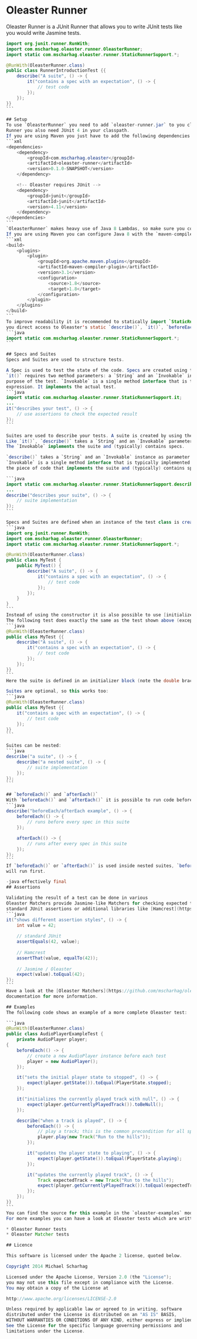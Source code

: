 Oleaster Runner
=====
Oleaster Runner is a JUnit Runner that allows you to write JUnit tests like you would write Jasmine tests.

````java
import org.junit.runner.RunWith;
import com.mscharhag.oleaster.runner.OleasterRunner;
import static com.mscharhag.oleaster.runner.StaticRunnerSupport.*;

@RunWith(OleasterRunner.class)
public class RunnerIntroductionTest {{
	describe("A suite", () -> {
		it("contains a spec with an expectation", () -> {
			// test code
		});
	});
}}
```

## Setup
To use `OleasterRunner` you need to add `oleaster-runner.jar` to you classpath. Since `OleasterRunner` is a JUnit
Runner you also need JUnit 4 in your classpath.
If you are using Maven you just have to add the following dependencies to your `pom.xml`:
```xml
<dependencies>
	<dependency>
		<groupId>com.mscharhag.oleaster</groupId>
		<artifactId>oleaster-runner</artifactId>
		<version>0.1.0-SNAPSHOT</version>
	</dependency>

	<!-- Oleaster requires JUnit -->
	<dependency>
		<groupId>junit</groupId>
		<artifactId>junit</artifactId>
		<version>4.11</version>
	</dependency>
</dependencies>
```
`OleasterRunner` makes heavy use of Java 8 Lambdas, so make sure you configured Java 8 for you project.
If you are using Maven you can configure Java 8 with the `maven-compiler-plugin` plugin:
```xml
<build>
	<plugins>
		<plugin>
			<groupId>org.apache.maven.plugins</groupId>
			<artifactId>maven-compiler-plugin</artifactId>
			<version>3.1</version>
			<configuration>
				<source>1.8</source>
				<target>1.8</target>
			</configuration>
		</plugin>
	</plugins>
</build>
```
To improve readability it is recommended to statically import `StaticRunnerSupport.*` in your test classes. This gives
you direct access to Oleaster's static `describe()`, `it()`, `beforeEach()` and `afterEach()` methods:
```java
import static com.mscharhag.oleaster.runner.StaticRunnerSupport.*;
```

## Specs and Suites
Specs and Suites are used to structure tests. 

A Spec is used to test the state of the code. Specs are created using the static `StaticRunnerSupport.it()` method. 
`it()` requires two method parameters: a `String` and an `Invokable` instance. The `String` is used to describe the
purpose of the test. `Invokable` is a single method interface that is typically implemented using a Java 8 lambda 
expression. It implements the actual test.
```java
import static com.mscharhag.oleaster.runner.StaticRunnerSupport.it;
...
it("describes your test", () -> {
	// use assertions to check the expected result
});
```

Suites are used to describe your tests. A suite is created by using the static `StaticRunnerSupport.describe()` method.
Like `it()`, `describe()` takes a `String` and an `Invokable` parameter. The `String` describes the suite.
The `Invokable` implements the suite and (typically) contains specs.

`describe()` takes a `String` and an `Invokable` instance as parameter. The String parameter is used to describe the purpose of your tests.
`Invokable` is a single method interface that is typically implemented using a Java 8 lambda expression. It represents
the piece of code that implements the suite and (typically) contains specs.

```java
import static com.mscharhag.oleaster.runner.StaticRunnerSupport.describe;
...
describe("describes your suite", () -> {
	// suite implementation
});
```

Specs and Suites are defined when an instance of the test class is created (e.g. in the constructor of test class).
```java
import org.junit.runner.RunWith;
import com.mscharhag.oleaster.runner.OleasterRunner;
import static com.mscharhag.oleaster.runner.StaticRunnerSupport.*;

@RunWith(OleasterRunner.class)
public class MyTest {
	public MyTest() {
		describe("A suite", () -> {
			it("contains a spec with an expectation", () -> {
				// test code
			});
		});
	}
}
```
Instead of using the constructor it is also possible to use [initializer blocks](http://docs.oracle.com/javase/tutorial/java/javaOO/initial.html).
The following test does exactly the same as the test shown above (except that imports are skipped).
```java
@RunWith(OleasterRunner.class)
public class MyTest {{
	describe("A suite", () -> {
		it("contains a spec with an expectation", () -> {
			// test code
		});
	});
}}
```
Here the suite is defined in an initializer block (note the double braces).

Suites are optional, so this works too:
```java
@RunWith(OleasterRunner.class)
public class MyTest {{
	it("contains a spec with an expectation", () -> {
		// test code
	});
}}
```

Suites can be nested:
```java
describe("a suite", () -> {
	describe("a nested suite", () -> {
		// suite implementation
	});
});
```

## `beforeEach()` and `afterEach()`
With `beforeEach()` and `afterEach()` it is possible to run code before and after every spec:
```java
describe("beforeEach/afterEach example", () -> {
	beforeEach(() -> {
		// runs before every spec in this suite
	});
	
	afterEach(() -> {
		// runs after every spec in this suite  
	});
});
```
If `beforeEach()` or `afterEach()` is used inside nested suites, `beforeEach()`/`afterEach()` blocks of the outer suite
will run first.

-java effectively final
## Assertions

Validating the result of a test can be done in various
Oleaster Matchers provide Jasmine-like Matchers for checking expected test results. However it is also possible to use
standard JUnit assertions or additional libraries like [Hamcrest](https://github.com/hamcrest/JavaHamcrest).
```java
it("shows different assertion styles", () -> {
	int value = 42;
	
	// standard JUnit
	assertEquals(42, value);
	 
	// Hamcrest
	assertThat(value, equalTo(42));
	 
	// Jasmine / Oleaster
	expect(value).toEqual(42); 
});
```
Have a look at the [Oleaster Matchers](https://github.com/mscharhag/oleaster/blob/master/oleaster-matcher/README.md)
documentation for more information.

## Examples
The following code shows an example of a more complete Oleaster test:

```java
@RunWith(OleasterRunner.class)
public class AudioPlayerExampleTest {
	private AudioPlayer player;
{
	beforeEach(() -> {
		// create a new AudioPlayer instance before each test
		player = new AudioPlayer();
	});

	it("sets the initial player state to stopped", () -> {
		expect(player.getState()).toEqual(PlayerState.stopped);
	});

	it("initializes the currently played track with null", () -> {
		expect(player.getCurrentlyPlayedTrack()).toBeNull();
	});

	describe("when a track is played", () -> {
		beforeEach(() -> {
			// play a track; this is the common precondition for all specs in this suite
			player.play(new Track("Run to the hills"));
		});

		it("updates the player state to playing", () -> {
			expect(player.getState()).toEqual(PlayerState.playing);
		});

		it("updates the currently played track", () -> {
			Track expectedTrack = new Track("Run to the hills");
			expect(player.getCurrentlyPlayedTrack()).toEqual(expectedTrack);
		});
	});
}}
```
You can find the source for this example in the `oleaster-examples` module.
For more examples you can have a look at Oleaster tests which are written with Oleaster.

* Oleaster Runner tests
* Oleaster Matcher tests

## Licence

This software is licensed under the Apache 2 license, quoted below.

Copyright 2014 Michael Scharhag

Licensed under the Apache License, Version 2.0 (the "License");
you may not use this file except in compliance with the License.
You may obtain a copy of the License at

http://www.apache.org/licenses/LICENSE-2.0

Unless required by applicable law or agreed to in writing, software
distributed under the License is distributed on an "AS IS" BASIS,
WITHOUT WARRANTIES OR CONDITIONS OF ANY KIND, either express or implied.
See the License for the specific language governing permissions and
limitations under the License.